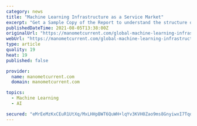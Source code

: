```yaml
---
category: news
title: "Machine Learning Infrastructure as a Service Market"
excerpt: "Get a Sample Copy of the Report to understand the structure of the complete report Top key players: Intel Corporation (US), NVIDIA Corporation (US), IBM (US), Xilinx (US), Advanced Micro Devices (AMD) (US),"
publishedDateTime: 2021-08-05T13:38:00Z
originalUrl: "https://manometcurrent.com/global-machine-learning-infrastructure-as-a-service-market-status-and-global-outlook-intel-corporation-us-nvidia-corporation-us-ibm-us/"
webUrl: "https://manometcurrent.com/global-machine-learning-infrastructure-as-a-service-market-status-and-global-outlook-intel-corporation-us-nvidia-corporation-us-ibm-us/"
type: article
quality: 19
heat: 19
published: false

provider:
  name: manometcurrent.com
  domain: manometcurrent.com

topics:
  - Machine Learning
  - AI

secured: "eMrEeMzKxCEuR1UtXq/MxLHHpBWT6QuWH+lqYv3KVH0Zao9ms8GnyiwxI7TqdCxfH2WxHU9xqM/1mmv/sal9J3rclzsem/RuDMx9GHvdkqTauXGOaX2fTyZmy1ypJbe2D+4PNlM6idBZVbS00/imiRSBI9oMNJEXGy5SCohgy2e3J76/GD5o0ziPIYIZKaObPgd7Mshw69XeisJxC8tHsD8Hb9Z/X6D+liiBPTe6/oMOb9N5bcwmqN0bDrGSu5cayxmRoyJ4h3FvqpBJ39AlZ6itOybFjFeZ/74MhQzrNCWLfWIbWCvvHSqmBYs6nzngPz+4I4GIQqIy1qmlX3MQLyj81xfSYzBzhn3N7WS/HqI=;aEXWwvg6sqnryBhWI2N77A=="
---
```



